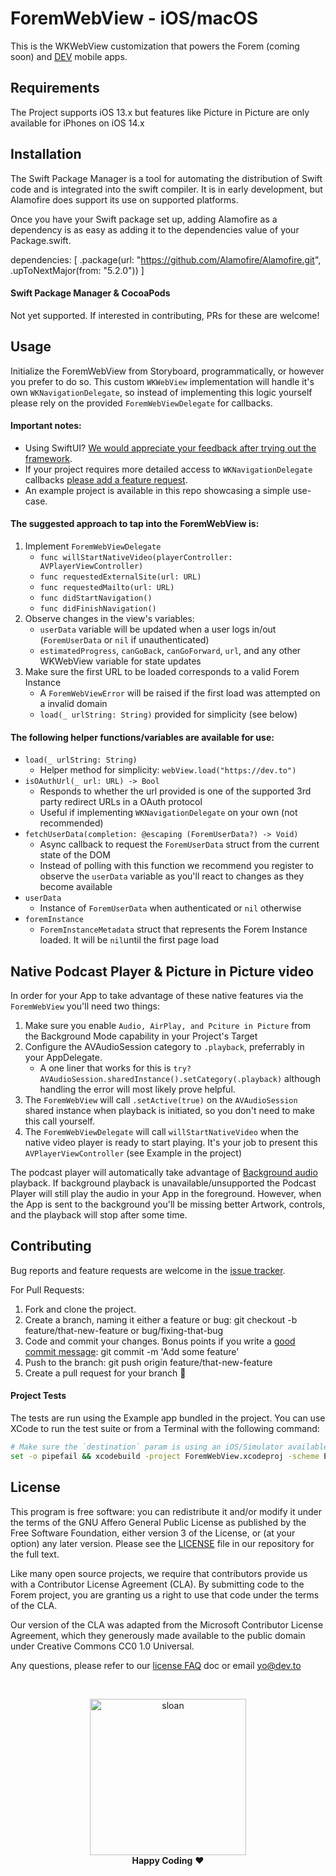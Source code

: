 # ForemWebView - iOS/macOS

This is the WKWebView customization that powers the Forem (coming soon) and [DEV](https://github.com/thepracticaldev/DEV-ios) mobile apps.

## Requirements

The Project supports iOS 13.x but features like Picture in Picture are only available for iPhones on iOS 14.x

## Installation

The Swift Package Manager is a tool for automating the distribution of Swift code and is integrated into the swift compiler. It is in early development, but Alamofire does support its use on supported platforms.

Once you have your Swift package set up, adding Alamofire as a dependency is as easy as adding it to the dependencies value of your Package.swift.

dependencies: [
    .package(url: "https://github.com/Alamofire/Alamofire.git", .upToNextMajor(from: "5.2.0"))
]

#### Swift Package Manager & CocoaPods

Not yet supported. If interested in contributing, PRs for these are welcome!

## Usage

Initialize the ForemWebView from Storyboard, programmatically, or however you prefer to do so. This custom `WKWebView` implementation will handle it's own `WKNavigationDelegate`, so instead of implementing this logic yourself please rely on the provided `ForemWebViewDelegate` for callbacks.

#### Important notes:
- Using SwiftUI? [We would appreciate your feedback after trying out the framework](https://github.com/forem/ForemWebView-ios/issues/4).
- If your project requires more detailed access to `WKNavigationDelegate` callbacks [please add a feature request](https://github.com/forem/ForemWebView-ios/issues/new?template=feature_request.md).
- An example project is available in this repo showcasing a simple use-case.

#### The suggested approach to tap into the ForemWebView is:
1. Implement `ForemWebViewDelegate`
   - `func willStartNativeVideo(playerController: AVPlayerViewController)`
   - `func requestedExternalSite(url: URL)`
   - `func requestedMailto(url: URL)`
   - `func didStartNavigation()`
   - `func didFinishNavigation()`
1. Observe changes in the view's variables:
   - `userData` variable will be updated when a user logs in/out (`ForemUserData` or `nil` if unauthenticated)
   - `estimatedProgress`, `canGoBack`, `canGoForward`, `url`, and any other WKWebView variable for state updates
1. Make sure the first URL to be loaded corresponds to a valid Forem Instance
   - A `ForemWebViewError` will be raised if the first load was attempted on a invalid domain
   - `load(_ urlString: String)` provided for simplicity (see below)

#### The following helper functions/variables are available for use:

- `load(_ urlString: String)`
   - Helper method for simplicity: `webView.load("https://dev.to")`
- `isOAuthUrl(_ url: URL) -> Bool`
   - Responds to whether the url provided is one of the supported 3rd party redirect URLs in a OAuth protocol
   - Useful if implementing `WKNavigationDelegate` on your own (not recommended)
- `fetchUserData(completion: @escaping (ForemUserData?) -> Void)`
   - Async callback to request the `ForemUserData` struct from the current state of the DOM
   - Instead of polling with this function we recommend you register to observe the `userData` variable as you'll react to changes as they become available
- `userData`
   - Instance of `ForemUserData` when authenticated or `nil` otherwise
- `foremInstance`
   - `ForemInstanceMetadata` struct that represents the Forem Instance loaded. It will be `nil`until the first page load

## Native Podcast Player & Picture in Picture video

In order for your App to take advantage of these native features via the `ForemWebView` you'll need two things:
1. Make sure you enable `Audio, AirPlay, and Pciture in Picture` from the Background Mode capability in your Project's Target
1. Configure the AVAudioSession category to `.playback`, preferrably in your AppDelegate. 
   - A one liner that works for this is `try? AVAudioSession.sharedInstance().setCategory(.playback)` although handling the error will most likely prove helpful.
1. The `ForemWebView` will call `.setActive(true)` on the `AVAudioSession` shared instance when playback is initiated, so you don't need to make this call yourself.
1. The `ForemWebViewDelegate` will call `willStartNativeVideo` when the native video player is ready to start playing. It's your job to present this `AVPlayerViewController` (see Example in the project)

The podcast player will automatically take advantage of [Background audio](https://developer.apple.com/documentation/avfoundation/media_playback_and_selection/creating_a_basic_video_player_ios_and_tvos/enabling_background_audio) playback. If background playback is unavailable/unsupported the Podcast Player will still play the audio in your App in the foreground. However, when the App is sent to the background you'll be missing better Artwork, controls, and the playback will stop after some time.

## Contributing

Bug reports and feature requests are welcome in the [issue tracker](https://github.com/forem/ForemWebView-ios/issues).

For Pull Requests:
1. Fork and clone the project.
1. Create a branch, naming it either a feature or bug: git checkout -b feature/that-new-feature or bug/fixing-that-bug
1. Code and commit your changes. Bonus points if you write a [good commit message](https://chris.beams.io/posts/git-commit/): git commit -m 'Add some feature'
1. Push to the branch: git push origin feature/that-new-feature
1. Create a pull request for your branch 🎉

#### Project Tests

The tests are run using the Example app bundled in the project. You can use XCode to run the test suite or from a Terminal with the following command:

```bash
# Make sure the `destination` param is using an iOS/Simulator available in your local environment
set -o pipefail && xcodebuild -project ForemWebView.xcodeproj -scheme Example -sdk iphonesimulator -destination 'platform=iOS Simulator,OS=14.1,name=iPhone 12 Pro Max' test | xcpretty
```

## License

This program is free software: you can redistribute it and/or modify it under the terms of the GNU Affero General Public License as published by the Free Software Foundation, either version 3 of the License, or (at your option) any later version. Please see the [LICENSE](./LICENSE) file in our repository for the full text.

Like many open source projects, we require that contributors provide us with a Contributor License Agreement (CLA). By submitting code to the Forem project, you are granting us a right to use that code under the terms of the CLA.

Our version of the CLA was adapted from the Microsoft Contributor License Agreement, which they generously made available to the public domain under Creative Commons CC0 1.0 Universal.

Any questions, please refer to our [license FAQ](https://docs.forem.to/licensing/) doc or email yo@dev.to

<br/>

<p align="center">
  <img
    alt="sloan"
    width=250px
    src="https://thepracticaldev.s3.amazonaws.com/uploads/user/profile_image/31047/af153cd6-9994-4a68-83f4-8ddf3e13f0bf.jpg"
  />
  <br/>
  <strong>Happy Coding</strong> ❤️
</p>
